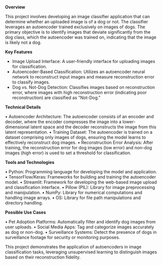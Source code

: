 **Overview**

This project involves developing an image classifier application that can determine whether an uploaded image is of a dog or not. The classifier leverages an autoencoder trained exclusively on images of dogs. The primary objective is to identify images that deviate significantly from the dog class, which the autoencoder was trained on, indicating that the image is likely not a dog.


**Key Features**

- Image Upload Interface: A user-friendly interface for uploading images for classification.
- Autoencoder-Based Classification: Utilizes an autoencoder neural network to reconstruct input images and measure reconstruction error to classify images.
- Dog vs. Not-Dog Detection: Classifies images based on reconstruction error, where images with high reconstruction error (indicating poor reconstruction) are classified as "Not-Dog."


**Technical Details**

•	Autoencoder Architecture: The autoencoder consists of an encoder and decoder, where the encoder compresses the image into a lower-dimensional latent space and the decoder reconstructs the image from this latent representation.
•	Training Dataset: The autoencoder is trained on a dataset comprising only images of dogs, ensuring the model learns to effectively reconstruct dog images.
•	Reconstruction Error Analysis: After training, the reconstruction error for dog images (low error) and non-dog images (high error) is used to set a threshold for classification.


**Tools and Technologies**

•	Python: Programming language for developing the model and application.
•	TensorFlow/Keras: Frameworks for building and training the autoencoder model.
•	Streamlit: Framework for developing the web-based image upload and classification interface.
•	Pillow (PIL): Library for image preprocessing and manipulation.
•	NumPy: Library for numerical computations and handling image arrays.
•	OS: Library for file path manipulations and directory handling.


**Possible Use Cases**

•	Pet Adoption Platforms: Automatically filter and identify dog images from user uploads.
•	Social Media Apps: Tag and categorize images accurately as dog or non-dog.
•	Surveillance Systems: Detect the presence of dogs in surveillance footage for security or monitoring purposes.


This project demonstrates the application of autoencoders in image classification tasks, leveraging unsupervised learning to distinguish images based on their reconstruction fidelity.
